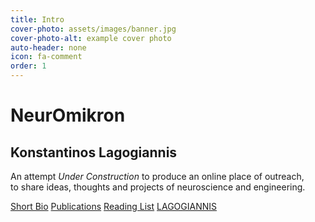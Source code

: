 ```yaml
---
title: Intro
cover-photo: assets/images/banner.jpg
cover-photo-alt: example cover photo
auto-header: none
icon: fa-comment
order: 1
---
```

# NeurOmikron
## Konstantinos Lagogiannis 
An attempt _Under Construction_ to produce an online place of outreach,  
to share  ideas, thoughts and projects of neuroscience and engineering.  

<footer>
  <a href="#bio" class="button scrolly">Short Bio</a> <a href="#publications" class="button scrolly">Publications</a>  <a href="#reading-list" class="button scrolly">Reading List</a>
   <a href="#reading-list" class="button scrolly">LAGOGIANNIS</a> 
</footer>


